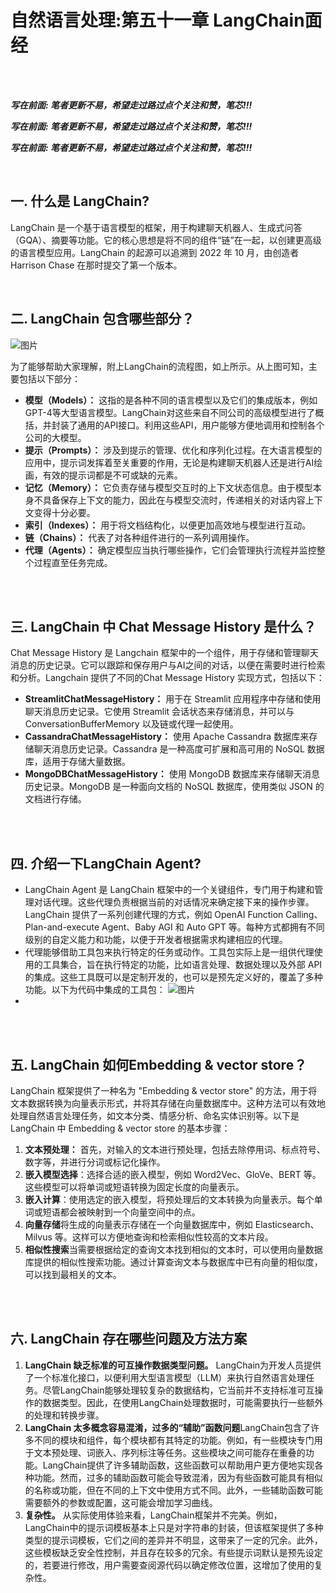 # 自然语言处理:第五十一章 LangChain面经

<br />

<br />

***写在前面: 笔者更新不易，希望走过路过点个关注和赞，笔芯!!!***

***写在前面: 笔者更新不易，希望走过路过点个关注和赞，笔芯!!!***

***写在前面: 笔者更新不易，希望走过路过点个关注和赞，笔芯!!!***


<br />


## **一. 什么是 LangChain?**

LangChain 是一个基于语言模型的框架，用于构建聊天机器人、生成式问答（GQA）、摘要等功能。它的核心思想是将不同的组件“链”在一起，以创建更高级的语言模型应用。LangChain 的起源可以追溯到 2022 年 10 月，由创造者 Harrison Chase 在那时提交了第一个版本。



<br />


## **二. LangChain 包含哪些部分？**

![图片](https://mmbiz.qpic.cn/sz_mmbiz_png/npvia1s8F4QaSYcvChneibiaoGnXEwicCwgYYXmxiaqICyyhHt1WkEjgg9kywcicKaV4xAL8eQwtwRib6LSCHDfBS0KPA/640?wx_fmt=png&from=appmsg&tp=webp&wxfrom=5&wx_lazy=1&wx_co=1)

为了能够帮助大家理解，附上LangChain的流程图，如上所示。从上图可知，主要包括以下部分：

* **模型（Models）：** 这指的是各种不同的语言模型以及它们的集成版本，例如GPT-4等大型语言模型。LangChain对这些来自不同公司的高级模型进行了概括，并封装了通用的API接口。利用这些API，用户能够方便地调用和控制各个公司的大模型。
* **提示（Prompts）：** 涉及到提示的管理、优化和序列化过程。在大语言模型的应用中，提示词发挥着至关重要的作用，无论是构建聊天机器人还是进行AI绘画，有效的提示词都是不可或缺的元素。
* **记忆（Memory）：** 它负责存储与模型交互时的上下文状态信息。由于模型本身不具备保存上下文的能力，因此在与模型交流时，传递相关的对话内容上下文变得十分必要。
* **索引（Indexes）：** 用于将文档结构化，以便更加高效地与模型进行互动。
* **链（Chains）：** 代表了对各种组件进行的一系列调用操作。
* **代理（Agents）：** 确定模型应当执行哪些操作，它们会管理执行流程并监控整个过程直至任务完成。


<br />


<br />


## **三. LangChain 中 Chat Message History 是什么？**

Chat Message History 是 Langchain 框架中的一个组件，用于存储和管理聊天消息的历史记录。它可以跟踪和保存用户与AI之间的对话，以便在需要时进行检索和分析。Langchain 提供了不同的Chat Message History 实现方式，包括以下：

* **StreamlitChatMessageHistory：** 用于在 Streamlit 应用程序中存储和使用聊天消息历史记录。它使用 Streamlit 会话状态来存储消息，并可以与 ConversationBufferMemory 以及链或代理一起使用。
* **CassandraChatMessageHistory：** 使用 Apache Cassandra 数据库来存储聊天消息历史记录。Cassandra 是一种高度可扩展和高可用的 NoSQL 数据库，适用于存储大量数据。
* **MongoDBChatMessageHistory：** 使用 MongoDB 数据库来存储聊天消息历史记录。MongoDB 是一种面向文档的 NoSQL 数据库，使用类似 JSON 的文档进行存储。



<br />


<br />


## **四. 介绍一下LangChain Agent?**

* LangChain Agent 是 LangChain 框架中的一个关键组件，专门用于构建和管理对话代理。这些代理负责根据当前的对话情况来确定接下来的操作步骤。LangChain 提供了一系列创建代理的方式，例如 OpenAI Function Calling、Plan-and-execute Agent、Baby AGI 和 Auto GPT 等。每种方式都拥有不同级别的自定义能力和功能，以便于开发者根据需求构建相应的代理。
* 代理能够借助工具包来执行特定的任务或动作。工具包实际上是一组供代理使用的工具集合，旨在执行特定的功能，比如语言处理、数据处理以及外部 API 的集成。这些工具既可以是定制开发的，也可以是预先定义好的，覆盖了多种功能。以下为代码中集成的工具包：
  ![图片](https://mmbiz.qpic.cn/sz_mmbiz_png/npvia1s8F4QZLABHk6SjbgSRubWgHwIbIngxWIXFnjzcqawfEYUgSI6llZZQcardHjFJicibiaAvIFM2reEhaMZnxQ/640?wx_fmt=png&from=appmsg&tp=webp&wxfrom=5&wx_lazy=1&wx_co=1)
* 

<br />


<br />


## **五. LangChain 如何Embedding & vector store？**

LangChain 框架提供了一种名为 "Embedding & vector store" 的方法，用于将文本数据转换为向量表示形式，并将其存储在向量数据库中。这种方法可以有效地处理自然语言处理任务，如文本分类、情感分析、命名实体识别等。以下是 LangChain 中 Embedding & vector store 的基本步骤：

1. **文本预处理：** 首先，对输入的文本进行预处理，包括去除停用词、标点符号、数字等，并进行分词或标记化操作。
2. **嵌入模型选择**：选择合适的嵌入模型，例如 Word2Vec、GloVe、BERT 等。这些模型可以将单词或短语转换为固定长度的向量表示。
3. **嵌入计算**：使用选定的嵌入模型，将预处理后的文本转换为向量表示。每个单词或短语都会被映射到一个向量空间中的点。
4. **向量存储**将生成的向量表示存储在一个向量数据库中，例如 Elasticsearch、Milvus 等。这样可以方便地查询和检索相似性较高的文本片段。
5. **相似性搜索**当需要根据给定的查询文本找到相似的文本时，可以使用向量数据库提供的相似性搜索功能。通过计算查询文本与数据库中已有向量的相似度，可以找到最相关的文本。


<br />


<br />


## **六. LangChain 存在哪些问题及方法方案**

1. **LangChain 缺乏标准的可互操作数据类型问题。** LangChain为开发人员提供了一个标准化接口，以便利用大型语言模型（LLM）来执行自然语言处理任务。尽管LangChain能够处理较复杂的数据结构，它当前并不支持标准可互操作的数据类型。因此，在使用LangChain处理数据时，可能需要执行一些额外的处理和转换步骤。
2. **LangChain 太多概念容易混淆，过多的“辅助”函数问题**LangChain包含了许多不同的模块和组件，每个模块都有其特定的功能。例如，有一些模块专门用于文本预处理、词嵌入、序列标注等任务。这些模块之间可能存在重叠的功能。LangChain提供了许多辅助函数，这些函数可以帮助用户更方便地实现各种功能。然而，过多的辅助函数可能会导致混淆，因为有些函数可能具有相似的名称或功能，但在不同的上下文中使用方式不同。此外，一些辅助函数可能需要额外的参数或配置，这可能会增加学习曲线。
3. **复杂性。** 从实际使用体验来看，LangChain框架并不完美。例如，LangChain中的提示词模板基本上只是对字符串的封装，但该框架提供了多种类型的提示词模板，它们之间的差异并不明显，这带来了一定的冗余。此外，这些模板缺乏安全性控制，并且存在较多的冗余。有些提示词默认是预先设定的，若要进行修改，用户需要查阅源代码以确定修改位置，这增加了使用的复杂性。



<br />


<br />
